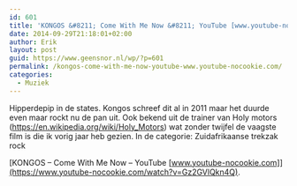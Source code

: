 ```yaml
---
id: 601
title: 'KONGOS &#8211; Come With Me Now &#8211; YouTube [www.youtube-nocookie.com]'
date: 2014-09-29T21:18:01+02:00
author: Erik
layout: post
guid: https://www.geensnor.nl/wp/?p=601
permalink: /kongos-come-with-me-now-youtube-www.youtube-nocookie.com/
categories:
  - Muziek
---
```

Hipperdepip in de states. Kongos schreef dit al in 2011 maar het duurde even maar rockt nu de pan uit. Ook bekend uit de trainer van Holy motors (https://en.wikipedia.org/wiki/Holy_Motors) wat zonder twijfel de vaagste film is die ik vorig jaar heb gezien. In de categorie: Zuidafrikaanse trekzak rock

[KONGOS &#8211; Come With Me Now &#8211; YouTube [www.youtube-nocookie.com]](https://www.youtube-nocookie.com/watch?v=Gz2GVlQkn4Q).